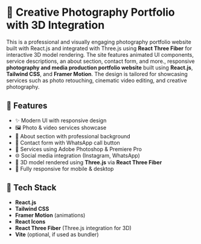 
# 📸 Creative Photography Portfolio with 3D Integration

This is a professional and visually engaging photography portfolio website built with React.js and integrated with Three.js using **React Three Fiber** for interactive 3D model rendering. The site features animated UI components, service descriptions, an about section, contact form, and more., responsive **photography and media production portfolio website** built using **React.js**, **Tailwind CSS**, and **Framer Motion**. The design is tailored for showcasing services such as photo retouching, cinematic video editing, and creative photography.


## 🚀 Features

- ✨ Modern UI with responsive design
- 🖼️ Photo & video services showcase
- 💼 About section with professional background
- 💬 Contact form with WhatsApp call button
- 🎥 Services using Adobe Photoshop & Premiere Pro
- 🌐 Social media integration (Instagram, WhatsApp)
- 🌟 3D model rendered using **Three.js** via **React Three Fiber**
- 📱 Fully responsive for mobile & desktop

## 🧰 Tech Stack

- **React.js**
- **Tailwind CSS**
- **Framer Motion** (animations)
- **React Icons**
- **React Three Fiber** (Three.js integration for 3D)
- **Vite** (optional, if used as bundler)
